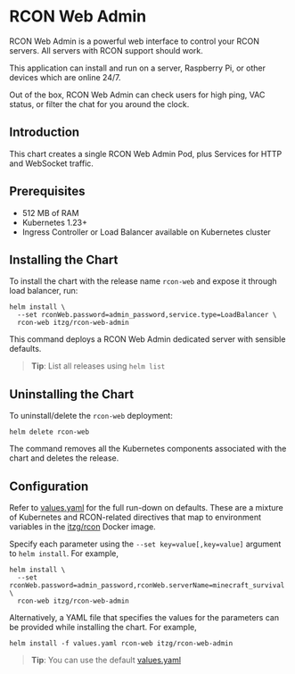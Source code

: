 # RCON Web Admin

RCON Web Admin is a powerful web interface to control your RCON servers. All servers with RCON support should work.

This application can install and run on a server, Raspberry Pi, or other devices which are online 24/7.

Out of the box, RCON Web Admin can check users for high ping, VAC status, or filter the chat for you around the clock.

## Introduction

This chart creates a single RCON Web Admin Pod, plus Services for HTTP and WebSocket traffic.

## Prerequisites

- 512 MB of RAM
- Kubernetes 1.23+
- Ingress Controller or Load Balancer available on Kubernetes cluster

## Installing the Chart

To install the chart with the release name `rcon-web` and expose it through load balancer, run:

```shell
helm install \
  --set rconWeb.password=admin_password,service.type=LoadBalancer \
  rcon-web itzg/rcon-web-admin
```

This command deploys a RCON Web Admin dedicated server with sensible defaults.

> **Tip**: List all releases using `helm list`

## Uninstalling the Chart

To uninstall/delete the `rcon-web` deployment:

```shell
helm delete rcon-web
```

The command removes all the Kubernetes components associated with the chart and deletes the release.

## Configuration

Refer to [values.yaml](values.yaml) for the full run-down on defaults. These are a mixture of Kubernetes and RCON-related directives that map to environment variables in the [itzg/rcon](https://hub.docker.com/r/itzg/rcon/) Docker image.

Specify each parameter using the `--set key=value[,key=value]` argument to `helm install`. For example,

```shell
helm install \
  --set rconWeb.password=admin_password,rconWeb.serverName=minecraft_survival \
  rcon-web itzg/rcon-web-admin
```

Alternatively, a YAML file that specifies the values for the parameters can be provided while installing the chart. For example,

```shell
helm install -f values.yaml rcon-web itzg/rcon-web-admin
```

> **Tip**: You can use the default [values.yaml](values.yaml)
